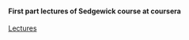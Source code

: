 #### First part lectures of Sedgewick course at coursera
[Lectures](https://drive.google.com/drive/folders/1xpWe-p-tbxB3DaKrfvVTnRl71dDV8L2L?usp=sharing)